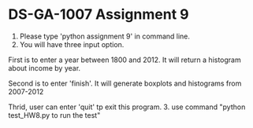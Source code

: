 DS-GA-1007 Assignment 9
=======================

1. Please type 'python assignment 9' in command line.
2. You will have three input option. 

First is to enter a year between 1800 and 2012. It will return a histogram about income by year.

Second is to enter 'finish'. It will generate boxplots and histograms from 2007-2012

Thrid, user can enter 'quit' tp exit this program.
3. use command "python test_HW8.py to run the test"

